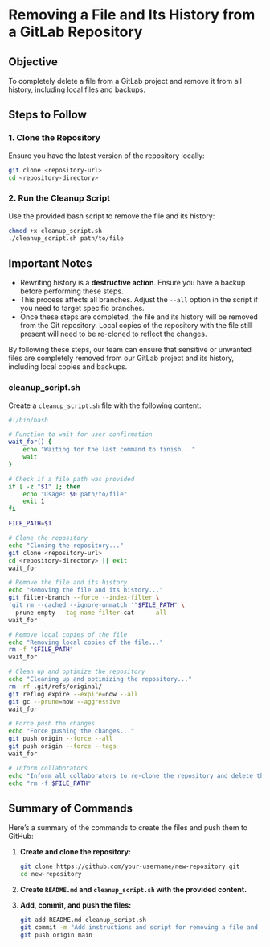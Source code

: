 # Removing a File and Its History from a GitLab Repository

## Objective
To completely delete a file from a GitLab project and remove it from all history, including local files and backups.

## Steps to Follow

### 1. Clone the Repository
Ensure you have the latest version of the repository locally:
```sh
git clone <repository-url>
cd <repository-directory>
```

### 2. Run the Cleanup Script
Use the provided bash script to remove the file and its history:
```sh
chmod +x cleanup_script.sh
./cleanup_script.sh path/to/file
```

## Important Notes
- Rewriting history is a **destructive action**. Ensure you have a backup before performing these steps.
- This process affects all branches. Adjust the `--all` option in the script if you need to target specific branches.
- Once these steps are completed, the file and its history will be removed from the Git repository. Local copies of the repository with the file still present will need to be re-cloned to reflect the changes.

By following these steps, our team can ensure that sensitive or unwanted files are completely removed from our GitLab project and its history, including local copies and backups.

### cleanup_script.sh

Create a `cleanup_script.sh` file with the following content:

```bash
#!/bin/bash

# Function to wait for user confirmation
wait_for() {
    echo "Waiting for the last command to finish..."
    wait
}

# Check if a file path was provided
if [ -z "$1" ]; then
    echo "Usage: $0 path/to/file"
    exit 1
fi

FILE_PATH=$1

# Clone the repository
echo "Cloning the repository..."
git clone <repository-url>
cd <repository-directory> || exit
wait_for

# Remove the file and its history
echo "Removing the file and its history..."
git filter-branch --force --index-filter \
'git rm --cached --ignore-unmatch '"$FILE_PATH" \
--prune-empty --tag-name-filter cat -- --all
wait_for

# Remove local copies of the file
echo "Removing local copies of the file..."
rm -f "$FILE_PATH"
wait_for

# Clean up and optimize the repository
echo "Cleaning up and optimizing the repository..."
rm -rf .git/refs/original/
git reflog expire --expire=now --all
git gc --prune=now --aggressive
wait_for

# Force push the changes
echo "Force pushing the changes..."
git push origin --force --all
git push origin --force --tags
wait_for

# Inform collaborators
echo "Inform all collaborators to re-clone the repository and delete their local copies of the file:"
echo "rm -f $FILE_PATH"
```

## Summary of Commands

Here’s a summary of the commands to create the files and push them to GitHub:

1. **Create and clone the repository:**
   ```sh
   git clone https://github.com/your-username/new-repository.git
   cd new-repository
   ```

2. **Create `README.md` and `cleanup_script.sh` with the provided content.**

3. **Add, commit, and push the files:**
   ```sh
   git add README.md cleanup_script.sh
   git commit -m "Add instructions and script for removing a file and its history from a GitLab repository"
   git push origin main
   ```